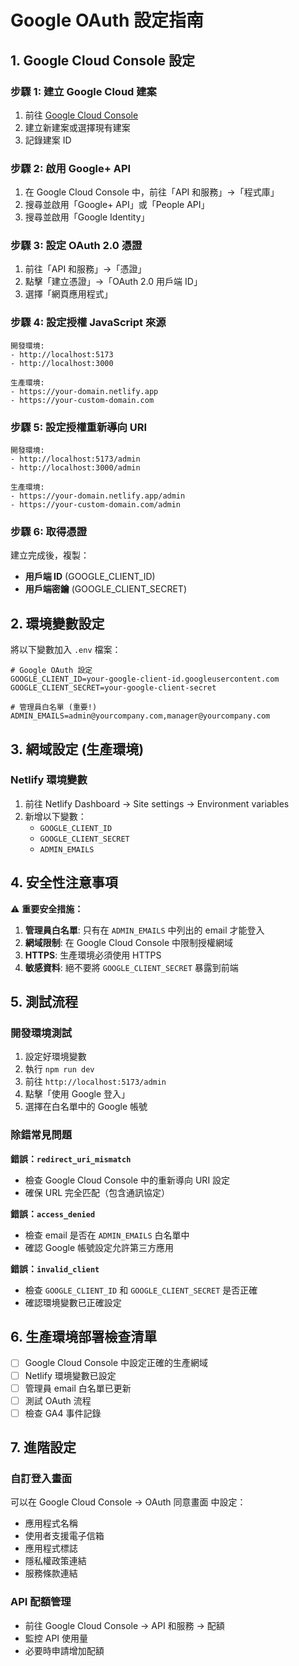 # Google OAuth 設定指南

## 1. Google Cloud Console 設定

### 步驟 1: 建立 Google Cloud 建案
1. 前往 [Google Cloud Console](https://console.cloud.google.com/)
2. 建立新建案或選擇現有建案
3. 記錄建案 ID

### 步驟 2: 啟用 Google+ API
1. 在 Google Cloud Console 中，前往「API 和服務」→「程式庫」
2. 搜尋並啟用「Google+ API」或「People API」
3. 搜尋並啟用「Google Identity」

### 步驟 3: 設定 OAuth 2.0 憑證
1. 前往「API 和服務」→「憑證」
2. 點擊「建立憑證」→「OAuth 2.0 用戶端 ID」
3. 選擇「網頁應用程式」

### 步驟 4: 設定授權 JavaScript 來源
```
開發環境:
- http://localhost:5173
- http://localhost:3000

生產環境:
- https://your-domain.netlify.app
- https://your-custom-domain.com
```

### 步驟 5: 設定授權重新導向 URI
```
開發環境:
- http://localhost:5173/admin
- http://localhost:3000/admin

生產環境:
- https://your-domain.netlify.app/admin
- https://your-custom-domain.com/admin
```

### 步驟 6: 取得憑證
建立完成後，複製：
- **用戶端 ID** (GOOGLE_CLIENT_ID)
- **用戶端密鑰** (GOOGLE_CLIENT_SECRET)

## 2. 環境變數設定

將以下變數加入 `.env` 檔案：

```env
# Google OAuth 設定
GOOGLE_CLIENT_ID=your-google-client-id.googleusercontent.com
GOOGLE_CLIENT_SECRET=your-google-client-secret

# 管理員白名單 (重要!)
ADMIN_EMAILS=admin@yourcompany.com,manager@yourcompany.com
```

## 3. 網域設定 (生產環境)

### Netlify 環境變數
1. 前往 Netlify Dashboard → Site settings → Environment variables
2. 新增以下變數：
   - `GOOGLE_CLIENT_ID`
   - `GOOGLE_CLIENT_SECRET`
   - `ADMIN_EMAILS`

## 4. 安全性注意事項

⚠️ **重要安全措施：**

1. **管理員白名單**: 只有在 `ADMIN_EMAILS` 中列出的 email 才能登入
2. **網域限制**: 在 Google Cloud Console 中限制授權網域
3. **HTTPS**: 生產環境必須使用 HTTPS
4. **敏感資料**: 絕不要將 `GOOGLE_CLIENT_SECRET` 暴露到前端

## 5. 測試流程

### 開發環境測試
1. 設定好環境變數
2. 執行 `npm run dev`
3. 前往 `http://localhost:5173/admin`
4. 點擊「使用 Google 登入」
5. 選擇在白名單中的 Google 帳號

### 除錯常見問題

**錯誤：`redirect_uri_mismatch`**
- 檢查 Google Cloud Console 中的重新導向 URI 設定
- 確保 URL 完全匹配（包含通訊協定）

**錯誤：`access_denied`**
- 檢查 email 是否在 `ADMIN_EMAILS` 白名單中
- 確認 Google 帳號設定允許第三方應用

**錯誤：`invalid_client`**
- 檢查 `GOOGLE_CLIENT_ID` 和 `GOOGLE_CLIENT_SECRET` 是否正確
- 確認環境變數已正確設定

## 6. 生產環境部署檢查清單

- [ ] Google Cloud Console 中設定正確的生產網域
- [ ] Netlify 環境變數已設定
- [ ] 管理員 email 白名單已更新
- [ ] 測試 OAuth 流程
- [ ] 檢查 GA4 事件記錄

## 7. 進階設定

### 自訂登入畫面
可以在 Google Cloud Console → OAuth 同意畫面 中設定：
- 應用程式名稱
- 使用者支援電子信箱
- 應用程式標誌
- 隱私權政策連結
- 服務條款連結

### API 配額管理
- 前往 Google Cloud Console → API 和服務 → 配額
- 監控 API 使用量
- 必要時申請增加配額